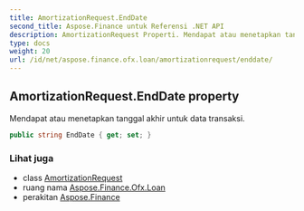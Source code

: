 ```yaml
---
title: AmortizationRequest.EndDate
second_title: Aspose.Finance untuk Referensi .NET API
description: AmortizationRequest Properti. Mendapat atau menetapkan tanggal akhir untuk data transaksi.
type: docs
weight: 20
url: /id/net/aspose.finance.ofx.loan/amortizationrequest/enddate/
---
```

## AmortizationRequest.EndDate property

Mendapat atau menetapkan tanggal akhir untuk data transaksi.

```csharp
public string EndDate { get; set; }
```

### Lihat juga

* class [AmortizationRequest](../)
* ruang nama [Aspose.Finance.Ofx.Loan](../../amortizationrequest/)
* perakitan [Aspose.Finance](../../../)


